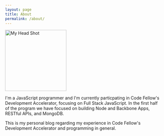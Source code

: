 ```yaml
---
layout: page
title: About
permalink: /about/
---
```

<img id="home-img" src="http://scontent-a.cdninstagram.com/hphotos-prn/t51.2885-15/928264_277181569120379_956600397_n.jpg" width="200" height="200" alt="My Head Shot">

I'm a JavaScript programmer and I'm currently particpating in Code Fellow's Development Accelerator, focusing on Full Stack JavaScript. In the first half of the program we have focused on building Node and Backbone Apps, RESTful APIs, and MongoDB.

This is my personal blog regarding my experience in Code Fellow's Development Accelerator and programming in general.
